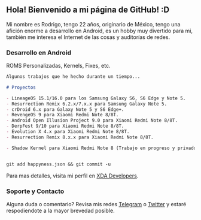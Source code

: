 ## Hola! Bienvenido a mi página de GitHub! :D

Mi nombre es Rodrigo, tengo 22 años, originario de México, tengo una afición enorme a desarrollo en Android, es un hobby muy divertido para mi, también me interesa el Internet de las cosas y auditorías de redes.

### Desarrollo en Android

ROMS Personalizadas, Kernels, Fixes, etc.

```markdown
Algunos trabajos que he hecho durante un tiempo...

# Proyectos

- LineageOS 15.1/16.0 para los Samsung Galaxy S6, S6 Edge y Note 5.
- Resurrection Remix 6.2.x/7.x.x para Samsung Galaxy Note 5.
- crDroid 6.x para Galaxy Note 5 y S6 Edge+.
- RevengeOS 9 para Xiaomi Redmi Note 8/8T.
- Android Open Illusion Project 9.0 para Xiaomi Redmi Note 8/8T.
- DerpFest 9/10 para Xiaomi Redmi Note 8/8T.
- Evolution X 4.x para Xiaomi Redmi Note 8/8T.
- Resurrection Remix 8.x.x para Xiaomi Redmi Note 8/8T.

- Shadow Kernel para Xiaomi Redmi Note 8 (Trabajo en progreso y privado, por el momento).


git add happyness.json && git commit -u


```

Para mas detalles, visita mi perfil en [XDA Developers](https://forum.xda-developers.com/member.php?u=6877568).



### Soporte y Contacto

Alguna duda o comentario? Revisa mis redes [Telegram](https://t.me/DqrKn3Zz) o [Twitter](https://twitter.com/DqrKn3Zz?s=09) y estaré respodiendote a la mayor brevedad posible.
